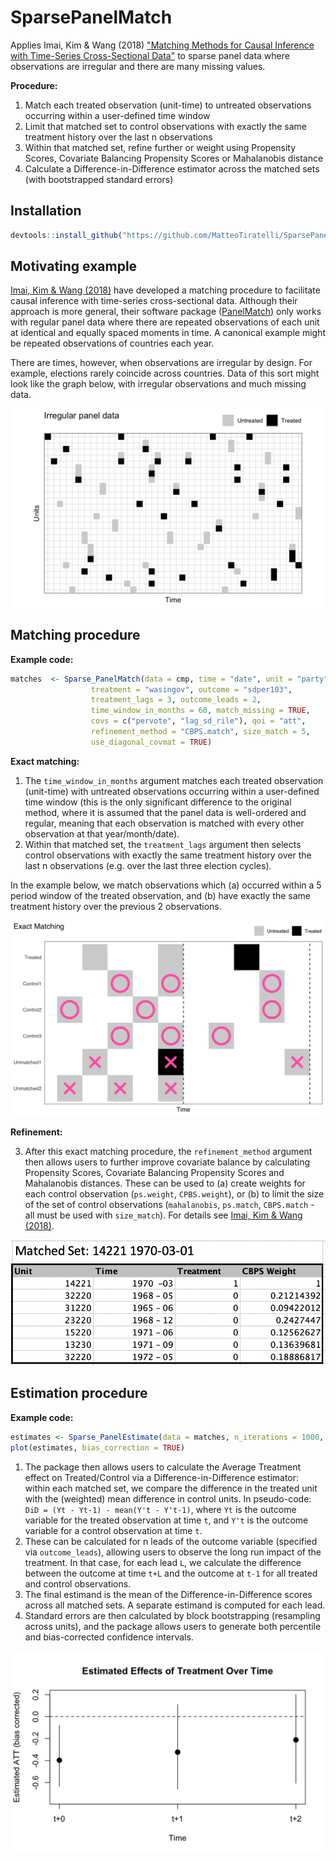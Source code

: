 # SparsePanelMatch
Applies Imai, Kim &amp; Wang (2018) ["Matching Methods for Causal Inference with Time-Series Cross-Sectional Data"](https://imai.fas.harvard.edu/research/tscs.html) to sparse panel data where observations are irregular and there are many missing values.

**Procedure:**
1. Match each treated observation (unit-time) to untreated observations occurring within a user-defined time window 
2. Limit that matched set to control observations with exactly the same treatment history over the last n observations
3. Within that matched set, refine further or weight using Propensity Scores, Covariate Balancing Propensity Scores or Mahalanobis distance
4. Calculate a Difference-in-Difference estimator across the matched sets (with bootstrapped standard errors)


## Installation
``` r
devtools::install_github("https://github.com/MatteoTiratelli/SparsePanelMatch")
```


## Motivating example
[Imai, Kim &amp; Wang (2018)](https://imai.fas.harvard.edu/research/tscs.html) have developed a matching procedure to facilitate causal inference with time-series cross-sectional data. Although their approach is more general, their software package ([PanelMatch](https://github.com/insongkim/PanelMatch)) only works with regular panel data where there are repeated observations of each unit at identical and equally spaced moments in time. A canonical example might be repeated observations of countries each year.

There are times, however, when observations are irregular by design. For example, elections rarely coincide across countries. Data of this sort might look like the graph below, with irregular observations and much missing data.

![Graph showing irregular panel data](https://raw.githubusercontent.com/MatteoTiratelli/matteotiratelli.github.io/master/Files/irregular.png)


## Matching procedure

**Example code:**
``` r
matches  <- Sparse_PanelMatch(data = cmp, time = "date", unit = "party", 
                  treatment = "wasingov", outcome = "sdper103", 
                  treatment_lags = 3, outcome_leads = 2, 
                  time_window_in_months = 60, match_missing = TRUE, 
                  covs = c("pervote", "lag_sd_rile"), qoi = "att", 
                  refinement_method = "CBPS.match", size_match = 5, 
                  use_diagonal_covmat = TRUE)
```

**Exact matching:**
1. The `time_window_in_months` argument matches each treated observation (unit-time) with untreated observations occurring within a user-defined time window (this is the only significant difference to the original method, where it is assumed that the panel data is well-ordered and regular, meaning that each observation is matched with every other observation at that year/month/date).
2. Within that matched set, the `treatment_lags` argument then selects control observations with exactly the same treatment history over the last n observations (e.g. over the last three election cycles).

In the example below, we match observations which (a) occurred within a 5 period window of the treated observation, and (b) have exactly the same treatment history over the previous 2 observations.

![Matching Procedure](https://raw.githubusercontent.com/MatteoTiratelli/matteotiratelli.github.io/master/Files/matching.png)

**Refinement:**

3. After this exact matching procedure, the `refinement_method` argument then allows users to further improve covariate balance by calculating Propensity Scores, Covariate Balancing Propensity Scores and Mahalanobis distances. These can be used to (a) create weights for each control observation (`ps.weight`, `CPBS.weight`), or (b) to limit the size of the set of control observations (`mahalanobis`, `ps.match`, `CBPS.match` - all must be used with `size_match`). For details see [Imai, Kim &amp; Wang (2018)](https://imai.fas.harvard.edu/research/tscs.html).

![Table of units with CBPS weights](https://raw.githubusercontent.com/MatteoTiratelli/matteotiratelli.github.io/master/Files/Screenshot%202022-03-03%20at%2017.36.10.png)

## Estimation procedure

**Example code:**
``` r
estimates <- Sparse_PanelEstimate(data = matches, n_iterations = 1000, alpha = 0.05)
plot(estimates, bias_correction = TRUE)

```

1. The package then allows users to calculate the Average Treatment effect on Treated/Control via a Difference-in-Difference estimator: within each matched set, we compare the difference in the treated unit with the (weighted) mean difference in control units. In pseudo-code: `DiD = (Yt - Yt-1) - mean(Y't - Y't-1)`, where `Yt` is the outcome variable for the treated observation at time `t`, and `Y't` is the outcome variable for a control observation at time `t`.
2. These can be calculated for n leads of the outcome variable (specified via `outcome_leads`), allowing users to observe the long run impact of the treatment. In that case, for each lead `L`, we calculate the difference between the outcome at time `t+L` and the outcome at `t-1` for all treated and control observations.
3. The final estimand is the mean of the Difference-in-Difference scores across all matched sets. A separate estimand is computed for each lead.
4. Standard errors are then calculated by block bootstrapping (resampling across units), and the package allows users to generate both percentile and bias-corrected confidence intervals.

![Plot of effects over time](https://github.com/MatteoTiratelli/matteotiratelli.github.io/raw/master/Files/plot_zoom_png.png)
